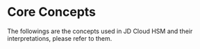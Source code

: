 # Core Concepts

The followings are the concepts used in JD Cloud HSM and their interpretations, please refer to them.

